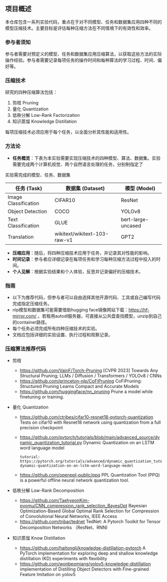 ## 项目概述
本仓库包含一系列实验代码，重点在于对不同模型、任务和数据集应用四种不同的模型压缩技术。主要目标是评估每种压缩方法在不同情境下的有效性和效率。

### 参与者须知
参与者需要对预定义的模型、任务和数据集应用压缩算法，以获取这些方法的实际操作经验。参与者需要记录每项任务的操作时间和每种算法的学习过程、时间、偏好等。

### 压缩技术
研究的四种压缩算法包括：
1. 剪枝 Pruning
2. 量化 Quantization
3. 低秩分解 Low-Rank Factorization
4. 知识蒸馏 Knowledge Distillation

每项压缩技术必须应用于每个任务，以全面分析其性能和适用性。

### 方法论
- **任务概览**：下表为本实验需要实现压缩技术的四种模型、算法、数据集。实验需要完成两个计算机视觉、两个自然语言处理的任务，分别制指定了

实验需完成的模型、任务、数据集

| 任务 (Task)             | 数据集 (Dataset)                | 模型 (Model)            |
|-------------------------|---------------------------------|-------------------------|
| Image Classification    | CIFAR10                         | ResNet                  |
| Object Detection        | COCO                            | YOLOv8                    |
| Text Classification     | GLUE                            | bert-large-uncased      |
| Translation             | wikitext/wikitext-103-raw-v1    | GPT2                    |

- **压缩应用**：随后，将四种压缩技术应用于任务，并记录其对性能的影响。
- **时间记录**：参与者应详细记录在每项任务和学习每种压缩方法过程中投入的时间。
- **个人见解**：根据实验结果和个人体验，反思并记录偏好的压缩技术。

### 指南
- 以下为推荐代码，但参与者可以自由选择其他开源代码、工具或自己编写代码完成指定压缩任务。
- nlp模型和数据集可能需要借助hugging face镜像网站下载：https://hf-mirror.com/ 。若租用autodl服务器，可直接从公共盘查找模型，unzip到自己的container路径。
- 每个任务必须完成所有四种压缩技术的实验。 
- 文档应包括详细的实验设置、执行过程和观察记录。

### 压缩算法推荐代码
- 剪枝
   - https://github.com/VainF/Torch-Pruning [CVPR 2023] Towards Any Structural Pruning; LLMs / Diffusion / Transformers / YOLOv8 / CNNs
   - https://github.com/princeton-nlp/CoFiPruning CoFiPruning: Structured Pruning Learns Compact and Accurate Models
   - https://github.com/huggingface/nn_pruning Prune a model while finetuning or training.

- 量化 Quantization
    - https://github.com/ctribes/cifar10-resnet18-pytorch-quantization Tests on cifar10 with Resnet18 network using quantization from a full precision checkpoint
    - https://github.com/pytorch/tutorials/blob/main/advanced_source/dynamic_quantization_tutorial.py Dynamic Quantization on an LSTM word language model
    
          tutorial: https://pytorch.org/tutorials/advanced/dynamic_quantization_tutorial.html#beta-dynamic-quantization-on-an-lstm-word-language-model
    
    - https://github.com/openppl-public/ppq PPL Quantization Tool (PPQ) is a powerful offline neural network quantization tool.

- 低秩分解 Low-Rank Decomposition
    - https://github.com/TaehyeonKim-pyomu/CNN_compression_rank_selection_BayesOpt Bayesian Optimization-Based Global Optimal Rank Selection for Compression of Convolutional Neural Networks, IEEE Access
    - https://github.com/tnbar/tednet TedNet: A Pytorch Toolkit for Tensor Decomposition Networks （ResNet、RNN)
 
- 知识蒸馏 Know Distillation
    - https://github.com/haitongli/knowledge-distillation-pytorch A PyTorch implementation for exploring deep and shallow knowledge distillation (KD) experiments with flexibility
    - https://github.com/wonbeomjang/yolov5-knowledge-distillation implementation of Distilling Object Detectors with Fine-grained Feature Imitation on yolov5
